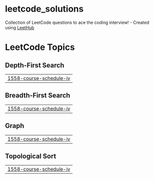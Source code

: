 # leetcode_solutions
Collection of LeetCode questions to ace the coding interview! - Created using [LeetHub](https://github.com/QasimWani/LeetHub)

<!---LeetCode Topics Start-->
# LeetCode Topics
## Depth-First Search
|  |
| ------- |
| [1558-course-schedule-iv](https://github.com/Mahmoud-Qassem/leetcode_solutions/tree/master/1558-course-schedule-iv) |
## Breadth-First Search
|  |
| ------- |
| [1558-course-schedule-iv](https://github.com/Mahmoud-Qassem/leetcode_solutions/tree/master/1558-course-schedule-iv) |
## Graph
|  |
| ------- |
| [1558-course-schedule-iv](https://github.com/Mahmoud-Qassem/leetcode_solutions/tree/master/1558-course-schedule-iv) |
## Topological Sort
|  |
| ------- |
| [1558-course-schedule-iv](https://github.com/Mahmoud-Qassem/leetcode_solutions/tree/master/1558-course-schedule-iv) |
<!---LeetCode Topics End-->